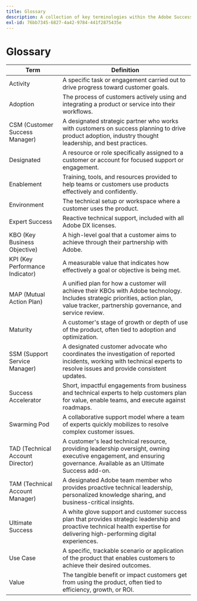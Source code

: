 ```yaml
---
title: Glossary
description: A collection of key terminologies within the Adobe Success portal and their definitions.
exl-id: 76bb7345-6827-4a42-9784-441f2875435e
---
```

# Glossary

|Term |Definition |
|--------------- |------------ |
|Activity |A specific task or engagement carried out to drive progress toward customer goals. |
|Adoption |The process of customers actively using and integrating a product or service into their workflows. |
|CSM (Customer Success Manager) |A designated strategic partner who works with customers on success planning to drive product adoption, industry thought leadership, and best practices. |
|Designated  |A resource or role specifically assigned to a customer or account for focused support or engagement. |
|Enablement  |Training, tools, and resources provided to help teams or customers use products effectively and confidently. |
|Environment |The technical setup or workspace where a customer uses the product. |
|Expert Success |Reactive technical support, included with all Adobe DX licenses. |
|KBO (Key Business Objective) |A high-level goal that a customer aims to achieve through their partnership with Adobe. |
|KPI (Key Performance Indicator) |A measurable value that indicates how effectively a goal or objective is being met. |
|MAP (Mutual Action Plan) |A unified plan for how a customer will achieve their KBOs with Adobe technology. Includes strategic priorities, action plan, value tracker, partnership governance, and service review. |
|Maturity |A customer's stage of growth or depth of use of the product, often tied to adoption and optimization. |
|SSM (Support Service Manager) |A designated customer advocate who coordinates the investigation of reported incidents, working with technical experts to resolve issues and provide consistent updates. |
|Success Accelerator |Short, impactful engagements from business and technical experts to help customers plan for value, enable teams, and execute against roadmaps. |
|Swarming Pod |A collaborative support model where a team of experts quickly mobilizes to resolve complex customer issues. |
|TAD (Technical Account Director) |A customer's lead technical resource, providing leadership oversight, owning executive engagement, and ensuring governance. Available as an Ultimate Success add-on. |
|TAM (Technical Account Manager) |A designated Adobe team member who provides proactive technical leadership, personalized knowledge sharing, and business-critical insights. |
|Ultimate Success |A white glove support and customer success plan that provides strategic leadership and proactive technical health expertise for delivering high-performing digital experiences. |
|Use Case  |A specific, trackable scenario or application of the product that enables customers to achieve their desired outcomes. |
|Value |The tangible benefit or impact customers get from using the product, often tied to efficiency, growth, or ROI. |
